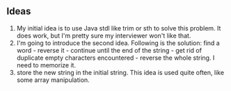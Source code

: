 ## Ideas
1. My initial idea is to use Java stdl like trim or sth to solve this problem. It does work, but I'm pretty sure my interviewer won't like that.
2. I'm going to introduce the second idea. Following is the solution: find a word - reverse it - continue until the end of the string - get rid of duplicate empty characters encountered - reverse the whole string. I need to memorize it.
3. store the new string in the initial string. This idea is used quite often, like some array manipulation.